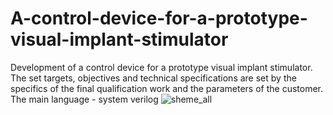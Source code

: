# A-control-device-for-a-prototype-visual-implant-stimulator
Development of a control device for a prototype visual implant stimulator. The set targets, objectives and technical specifications are set by the specifics of the final qualification work and the parameters of the customer.  The main language - system verilog
![sheme_all](https://github.com/Undec1ded/A-control-device-for-a-prototype-visual-implant-stimulator/assets/80984117/b875d6ce-dbc7-4f73-bdf3-a16bdde16db8)
